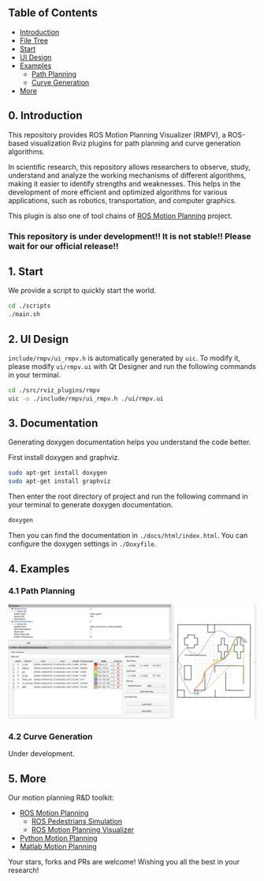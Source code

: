 ## Table of Contents
- [Introduction](#0)
- [File Tree](#1)
- [Start](#2)
- [UI Design](#3)
- [Examples](#4)
  - [Path Planning](#path-planning)
  - [Curve Generation](#curve-generation)
- [More](#5)


## <span id="0">0. Introduction

This repository provides ROS Motion Planning Visualizer (RMPV), a ROS-based visualization Rviz plugins for path planning and curve generation algorithms.

In scientific research, this repository allows researchers to observe, study, understand and analyze the working mechanisms of different algorithms, making it easier to identify strengths and weaknesses. This helps in the development of more efficient and optimized algorithms for various applications, such as robotics, transportation, and computer graphics.

This plugin is also one of tool chains of [ROS Motion Planning](https://github.com/ai-winter/ros_motion_planning) project.

### This repository is under development!! It is not stable!! Please wait for our official release!!

## 1. <span id="1"> Start
We provide a script to quickly start the world.
```sh
cd ./scripts
./main.sh
```
## 2. <span id="2"> UI Design
`include/rmpv/ui_rmpv.h` is automatically generated by `uic`. To modify it, please modify `ui/rmpv.ui` with Qt Designer and run the following commands in your terminal.
```sh
cd ./src/rviz_plugins/rmpv
uic -o ./include/rmpv/ui_rmpv.h ./ui/rmpv.ui
```
## 3. <span id="3"> Documentation
Generating doxygen documentation helps you understand the code better.

First install doxygen and graphviz.
```sh
sudo apt-get install doxygen
sudo apt-get install graphviz
```
Then enter the root directory of project and run the following command in your terminal to generate doxygen documentation.
```sh
doxygen
```
Then you can find the documentation in `./docs/html/index.html`. You can configure the doxygen settings in `./Doxyfile`.
## 4. <span id="4"> Examples
### 4.1 Path Planning
![path_visualization.png](assets/path_visualization.png)

### 4.2 Curve Generation
Under development.

## 5. <span id="5"> More

Our motion planning R&D toolkit:
* [ROS Motion Planning](https://github.com/ai-winter/ros_motion_planning)
  * [ROS Pedestrians Simulation](https://github.com/ai-winter/ros_pedestrians_simulation)
  * [ROS Motion Planning Visualizer](https://github.com/ai-winter/ros_motion_planning_visualizer)
* [Python Motion Planning](https://github.com/ai-winter/python_motion_planning)
* [Matlab Motion Planning](https://github.com/ai-winter/matlab_motion_planning)

Your stars, forks and PRs are welcome! Wishing you all the best in your research!
